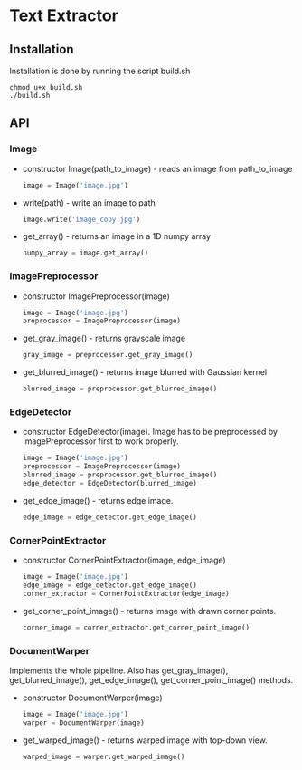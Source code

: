 # Text Extractor

## Installation

Installation is done by running the script build.sh
```
chmod u+x build.sh
./build.sh
```

## API

### Image
- constructor Image(path_to_image) - reads an image from path_to_image
  ```python
  image = Image('image.jpg') 
  ```
- write(path) - write an image to path
  ```python
  image.write('image_copy.jpg')
  ```
- get_array() - returns an image in a 1D numpy array
  ```python
  numpy_array = image.get_array()
  ```
  
### ImagePreprocessor
- constructor ImagePreprocessor(image)
  ```python
  image = Image('image.jpg')
  preprocessor = ImagePreprocessor(image) 
  ```
- get_gray_image() - returns grayscale image
  ```python
  gray_image = preprocessor.get_gray_image()
  ```
- get_blurred_image() - returns image blurred with Gaussian kernel
  ```python
  blurred_image = preprocessor.get_blurred_image()
  ```
  
### EdgeDetector
- constructor EdgeDetector(image). Image has to be preprocessed by ImagePreprocessor first to work properly.
  ```python
  image = Image('image.jpg')
  preprocessor = ImagePreprocessor(image)
  blurred_image = preprocessor.get_blurred_image()
  edge_detector = EdgeDetector(blurred_image) 
  ```
- get_edge_image() - returns edge image. 
  ```python
  edge_image = edge_detector.get_edge_image()
  ```
 
### CornerPointExtractor
- constructor CornerPointExtractor(image, edge_image)
  ```python
  image = Image('image.jpg')
  edge_image = edge_detector.get_edge_image()
  corner_extractor = CornerPointExtractor(edge_image)
  ```
- get_corner_point_image() - returns image with drawn corner points.
  ```python
  corner_image = corner_extractor.get_corner_point_image()
  ```
  
### DocumentWarper
Implements the whole pipeline. Also has get_gray_image(), get_blurred_image(), get_edge_image(), get_corner_point_image() methods.
- constructor DocumentWarper(image)
  ```python
  image = Image('image.jpg')
  warper = DocumentWarper(image)
  ```
- get_warped_image() - returns warped image with top-down view.
  ```python
  warped_image = warper.get_warped_image()
  ``` 
 
